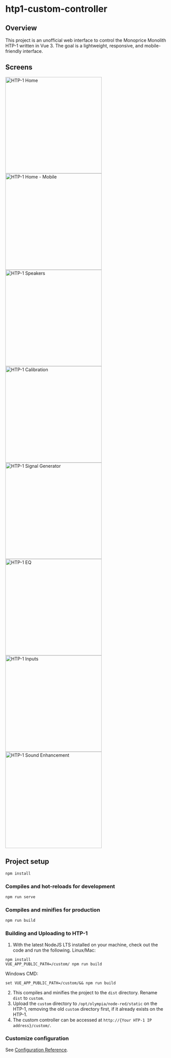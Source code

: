 # htp1-custom-controller

## Overview
This project is an unofficial web interface to control the Monoprice Monolith HTP-1 written in Vue 3. The goal is a lightweight, responsive, and mobile-friendly interface. 

## Screens

<img src="./docs/htp1-home.png" alt="HTP-1 Home" height=300 />
<img src="./docs/htp1-home-mobile.png" alt="HTP-1 Home - Mobile" height=300 />
<img src="./docs/htp1-speakers.png" alt="HTP-1 Speakers" height=300 />
<img src="./docs/htp1-calibration.png" alt="HTP-1 Calibration" height=300 />
<img src="./docs/htp1-sgen.png" alt="HTP-1 Signal Generator" height=300 />
<img src="./docs/htp1-eq.png" alt="HTP-1 EQ" height=300 />
<img src="./docs/htp1-inputs.png" alt="HTP-1 Inputs" height=300 />
<img src="./docs/htp1-upmix.png" alt="HTP-1 Sound Enhancement" height=300 />

## Project setup
```
npm install
```

### Compiles and hot-reloads for development
```
npm run serve
```

### Compiles and minifies for production
```
npm run build
```

### Building and Uploading to HTP-1
1. With the latest NodeJS LTS installed on your machine, check out the code and run the following.
Linux/Mac:
```
npm install
VUE_APP_PUBLIC_PATH=/custom/ npm run build
```
Windows CMD:
```
set VUE_APP_PUBLIC_PATH=/custom/&& npm run build 
```
2. This compiles and minifies the project to the `dist` directory. Rename `dist` to `custom`.
3. Upload the `custom` directory to `/opt/olympia/node-red/static` on the HTP-1, removing the old `custom` directory first, if it already exists on the HTP-1.
4. The custom controller can be accessed at `http://{Your HTP-1 IP address}/custom/`.


### Customize configuration
See [Configuration Reference](https://cli.vuejs.org/config/).
